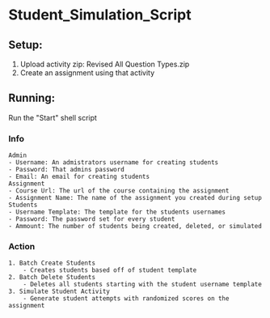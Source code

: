 # Student_Simulation_Script

## Setup: 
1. Upload activity zip: Revised All Question Types.zip
2. Create an assignment using that activity

## Running:

Run the "Start" shell script

### Info
	Admin
	- Username: An admistrators username for creating students
	- Password: That admins password
	- Email: An email for creating students
	Assignment
	- Course Url: The url of the course containing the assignment
	- Assignment Name: The name of the assignment you created during setup
	Students
	- Username Template: The template for the students usernames
	- Password: The password set for every student
	- Ammount: The number of students being created, deleted, or simulated

### Action
	1. Batch Create Students
		- Creates students based off of student template
	2. Batch Delete Students
		- Deletes all students starting with the student username template
	3. Simulate Student Activity
		- Generate student attempts with randomized scores on the assignment
 